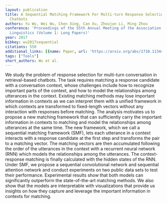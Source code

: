 ```yaml
---
layout: publication
title: A Sequential Matching Framework For Multi-turn Response Selection In Retrieval-based
  Chatbots
authors: Yu Wu, Wei Wu, Chen Xing, Can Xu, Zhoujun Li, Ming Zhou
conference: 'Proceedings of the 55th Annual Meeting of the Association for Computational
  Linguistics (Volume 1: Long Papers)'
year: 2017
bibkey: wu2017sequential
citations: 550
additional_links: [{name: Paper, url: 'https://arxiv.org/abs/1710.11344'}]
tags: ["Tools"]
short_authors: Wu et al.
---
```

We study the problem of response selection for multi-turn conversation in
retrieval-based chatbots. The task requires matching a response candidate with
a conversation context, whose challenges include how to recognize important
parts of the context, and how to model the relationships among utterances in
the context. Existing matching methods may lose important information in
contexts as we can interpret them with a unified framework in which contexts
are transformed to fixed-length vectors without any interaction with responses
before matching. The analysis motivates us to propose a new matching framework
that can sufficiently carry the important information in contexts to matching
and model the relationships among utterances at the same time. The new
framework, which we call a sequential matching framework (SMF), lets each
utterance in a context interacts with a response candidate at the first step
and transforms the pair to a matching vector. The matching vectors are then
accumulated following the order of the utterances in the context with a
recurrent neural network (RNN) which models the relationships among the
utterances. The context-response matching is finally calculated with the hidden
states of the RNN. Under SMF, we propose a sequential convolutional network and
sequential attention network and conduct experiments on two public data sets to
test their performance. Experimental results show that both models can
significantly outperform the state-of-the-art matching methods. We also show
that the models are interpretable with visualizations that provide us insights
on how they capture and leverage the important information in contexts for
matching.